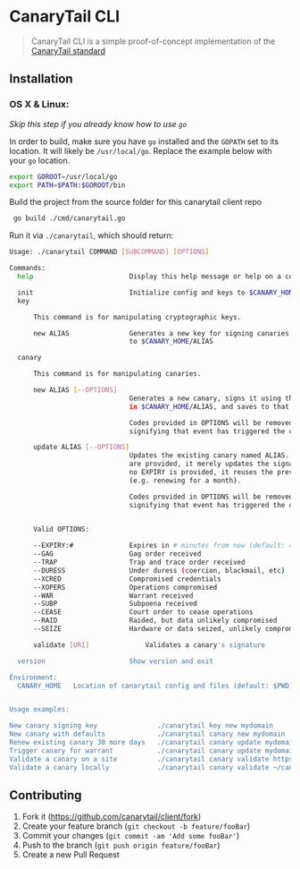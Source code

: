 # CanaryTail CLI
> CanaryTail CLI is a simple proof-of-concept implementation of the [CanaryTail standard](https://github.com/canarytail/standard)

## Installation

### OS X & Linux:

*Skip this step if you already know how to use `go`*

In order to build, make sure you have `go` installed and the `GOPATH` set to its location. It will likely be `/usr/local/go`. Replace the example below with your `go` location.

```sh
export GOROOT=/usr/local/go
export PATH=$PATH:$GOROOT/bin
```

Build the project from the source folder for this canarytail client repo

```sh
 go build ./cmd/canarytail.go
```

Run it via `./canarytail`, which should return:

```sh
Usage: ./canarytail COMMAND [SUBCOMMAND] [OPTIONS]

Commands:
  help		                  Display this help message or help on a command

  init		                  Initialize config and keys to $CANARY_HOME
  key

      This command is for manipulating cryptographic keys.

      new ALIAS               Generates a new key for signing canaries and saves
                              to $CANARY_HOME/ALIAS

  canary

      This command is for manipulating canaries.

      new ALIAS [--OPTIONS]
                              Generates a new canary, signs it using the key located
                              in $CANARY_HOME/ALIAS, and saves to that same path.

                              Codes provided in OPTIONS will be removed from the canary,
                              signifying that event has triggered the canary.

      update ALIAS [--OPTIONS]
                              Updates the existing canary named ALIAS. If no OPTIONS
                              are provided, it merely updates the signature date. If
                              no EXPIRY is provided, it reuses the previous value
                              (e.g. renewing for a month).

                              Codes provided in OPTIONS will be removed from the canary,
                              signifying that event has triggered the canary.
                              

      Valid OPTIONS:

      --EXPIRY:#              Expires in # minutes from now (default: 43200, one month)
      --GAG                   Gag order received
      --TRAP                  Trap and trace order received
      --DURESS                Under duress (coercion, blackmail, etc)
      --XCRED                 Compromised credentials
      --XOPERS                Operations compromised
      --WAR                   Warrant received
      --SUBP                  Subpoena received
      --CEASE                 Court order to cease operations
      --RAID                  Raided, but data unlikely compromised
      --SEIZE                 Hardware or data seized, unlikely compromised

      validate [URI]              Validates a canary's signature

  version	                  Show version and exit

Environment:
  CANARY_HOME	Location of canarytail config and files (default: $PWD)


Usage examples:

New canary signing key               ./canarytail key new mydomain
New canary with defaults             ./canarytail canary new mydomain       
Renew existing canary 30 more days   ./canarytail canary update mydomain
Trigger canary for warrant           ./canarytail canary update mydomain --WAR
Validate a canary on a site          ./canarytail canary validate https://mydomain/canary.json
Validate a canary locally            ./canarytail canary validate ~/canary.json
```



## Contributing

1. Fork it (<https://github.com/canarytail/client/fork>)
2. Create your feature branch (`git checkout -b feature/fooBar`)
3. Commit your changes (`git commit -am 'Add some fooBar'`)
4. Push to the branch (`git push origin feature/fooBar`)
5. Create a new Pull Request

